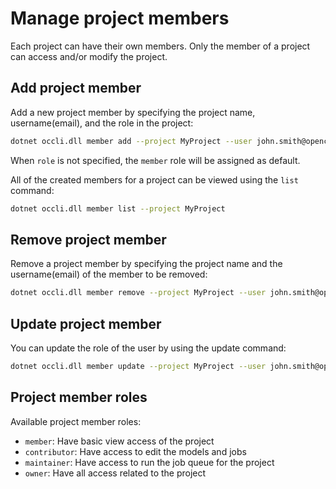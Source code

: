 # Manage project members

Each project can have their own members. Only the member of a project can access and/or modify the project.

## Add project member

Add a new project member by specifying the project name, username(email), and the role in the project:
```sh
dotnet occli.dll member add --project MyProject --user john.smith@opencatapult.net --role contributor
```
When `role` is not specified, the `member` role will be assigned as default. 

All of the created members for a project can be viewed using the `list` command:
```sh
dotnet occli.dll member list --project MyProject
```

## Remove project member

Remove a project member by specifying the project name and the username(email) of the member to be removed:
```sh
dotnet occli.dll member remove --project MyProject --user john.smith@opencatapult.net
```

## Update project member
You can update the role of the user by using the update command:
```sh
dotnet occli.dll member update --project MyProject --user john.smith@opencatapult.net --role maintainer
```

## Project member roles
Available project member roles:
- `member`: Have basic view access of the project
- `contributor`: Have access to edit the models and jobs
- `maintainer`: Have access to run the job queue for the project
- `owner`: Have all access related to the project

